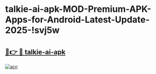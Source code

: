 # talkie-ai-apk-MOD-Premium-APK-Apps-for-Android-Latest-Update-2025-!svj5w

# <h2><a href="https://gp172x.esa.edu.pl?title=talkie-ai-apk&ref=svj5w">🔗👉 🔴 talkie-ai-apk</a></h2>

[![acn](https://github.com/user-attachments/assets/0f9c940e-d8b0-45ae-aac7-cd30a18b3e1c)](https://gp172x.esa.edu.pl?title=talkie-ai-apk&ref=svj5w)

